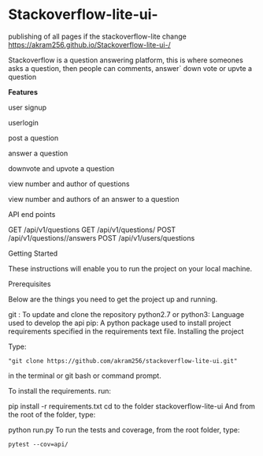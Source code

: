 # Stackoverflow-lite-ui-
publishing of all pages if the stackoverflow-lite change
https://akram256.github.io/Stackoverflow-lite-ui-/

Stackoverflow is a question answering platform, this is where someones asks a question, then people can comments, answer` down vote or upvte a question


**Features**

 user signup
 
 userlogin
 
 post a question
 
 answer a question
 
 downvote and upvote a question
 
 view number and author of questions
 
 view number and authors of an answer to a question
 
 
 API end points

GET /api/v1/questions
GET /api/v1/questions/<questionId>
POST /api/v1/questions/<questionId>/answers
POST /api/v1/users/questions

Getting Started

These instructions will enable you to run the project on your local machine.

Prerequisites

Below are the things you need to get the project up and running.

git : To update and clone the repository
python2.7 or python3: Language used to develop the api
pip: A python package used to install project requirements specified in the requirements text file.
Installing the project

Type:

    "git clone https://github.com/akram256/stackoverflow-lite-ui.git"
in the terminal or git bash or command prompt.

To install the requirements. run:

  pip install -r requirements.txt
cd to the folder stackoverflow-lite-ui And from the root of the folder, type:

  python run.py
To run the tests and coverage, from the root folder, type:

    pytest --cov=api/

